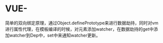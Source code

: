 # VUE-
简单的双向绑定原理，通过Object.definePrototype来进行数据劫持，同时对vm进行属性代理，在模板编译的时候，对元素添加watcher，在数据劫持的get中添加watcher到Dep中，set中来通知watcher更新。
